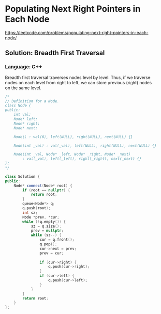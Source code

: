 # Populating Next Right Pointers in Each Node
https://leetcode.com/problems/populating-next-right-pointers-in-each-node/

## Solution: Breadth First Traversal
### Language: C++

Breadth first traversal traverses nodes level by level. Thus, if we traverse nodes on each level from right to left, we can store previous (right) nodes on the same level.

```C++
/*
// Definition for a Node.
class Node {
public:
    int val;
    Node* left;
    Node* right;
    Node* next;

    Node() : val(0), left(NULL), right(NULL), next(NULL) {}

    Node(int _val) : val(_val), left(NULL), right(NULL), next(NULL) {}

    Node(int _val, Node* _left, Node* _right, Node* _next)
        : val(_val), left(_left), right(_right), next(_next) {}
};
*/

class Solution {
public:
    Node* connect(Node* root) {
        if (root == nullptr) {
            return root;
        }
        queue<Node*> q;
        q.push(root);
        int sz;
        Node *prev, *cur;
        while (!q.empty()) {
            sz = q.size();
            prev = nullptr;
            while (sz--) {
                cur = q.front();
                q.pop();
                cur->next = prev;
                prev = cur;
                
                if (cur->right) {
                    q.push(cur->right);
                }
                if (cur->left) {                
                    q.push(cur->left);
                }
            }
        }
        return root;
    }
};
```

